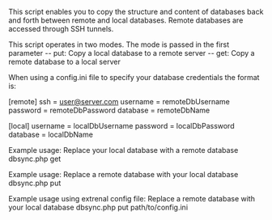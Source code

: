 This script enables you to copy the structure and content of databases back and
 forth between remote and local databases. Remote databases are accessed through
 SSH tunnels.

 This script operates in two modes. The mode is passed in the first parameter
 -- put: Copy a local database to a remote server
 -- get: Copy a remote database to a local server

 When using a config.ini file to specify your database credentials the format is:

 [remote]
 ssh      = user@server.com
 username = remoteDbUsername
 password = remoteDbPassword
 database = remoteDbName

 [local]
 username = localDbUsername
 password = localDbPassword
 database = localDbName


 Example usage: Replace your local database with a remote database
 dbsync.php get

 Example usage: Replace a remote database with your local database
 dbsync.php put

 Example usage using extrenal config file: Replace a remote database with your local database
 dbsync.php put path/to/config.ini
